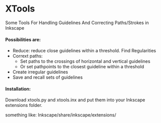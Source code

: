 # XTools
 Some Tools For Handling Guidelines And Correcting Paths/Strokes in Inkscape

#### Possibilities are:
- Reduce: reduce close guidelines within a threshold. Find Regularities
- Corrext paths: 
     - Set paths to the crossings of horizontal and vertical guidelines
     - Or set pathpoints to the closest guideline within a threshold
- Create irregular guidelines
- Save and recall sets of guidelines


#### Installation:
Download xtools.py and xtools.inx and put them into your Inkscape extensions folder.

something like: Inkscape/share/inkscape/extensions/
